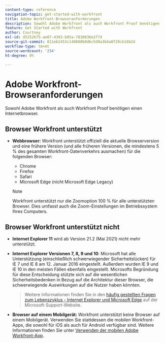 ```yaml
---
content-type: reference
navigation-topic: get-started-with-workfront
title: Adobe Workfront-Browseranforderungen
description: Sowohl Adobe Workfront als auch Workfront Proof benötigen einen Internetbrowser.
feature: Get Started with Workfront
author: Courtney
exl-id: d5252675-ae87-4393-b05a-7810036e2f7d
source-git-commit: 811eb1453c140808b0d6c5d9a3b4a0729cb16b2d
workflow-type: tm+mt
source-wordcount: '234'
ht-degree: 0%

---
```


# Adobe Workfront-Browseranforderungen

<!--Audited: 01/2024-->

Sowohl Adobe Workfront als auch Workfront Proof benötigen einen Internetbrowser.

## Browser Workfront unterstützt

* **Webbrowser:** Workfront unterstützt offiziell die aktuelle Browserversion und eine frühere Version (und alle früheren Versionen, die mindestens 5 % des gesamten Workfront-Datenverkehrs ausmachen) für die folgenden Browser:

   * Chrome
   * Firefox
   * Safari
   * Microsoft Edge (nicht Microsoft Edge Legacy)

  >[!NOTE]
  >
  >Workfront unterstützt nur die Zoomoption 100 % für alle unterstützten Browser. Dies umfasst auch die Zoom-Einstellungen im Betriebssystem Ihres Computers.

## Browser Workfront unterstützt nicht

* **Internet Explorer 11** wird ab Version 21.2 (Mai 2021) nicht mehr unterstützt.

* **Internet Explorer Versionen 7, 8, 9 und 10**: Microsoft hat alle Unterstützung (einschließlich schwerwiegender Sicherheitslücken) für IE 7 und IE 8 am 12. Januar 2016 eingestellt. Außerdem wurden IE 9 und IE 10 in den meisten Fällen ebenfalls eingestellt. Microsofts Begründung für diese Entscheidung stützte sich auf die wesentlichen Sicherheitsbedenken in Bezug auf die Architektur dieser Browser, die schwerwiegende Auswirkungen auf die Nutzer haben könnten.
  >Weitere Informationen finden Sie in den [häufig gestellten Fragen zum Lebenszyklus - Internet Explorer und Microsoft Edge](https://support.microsoft.com/en-us/help/17454/lifecycle-faq-internet-explorer) auf der Microsoft-Support-Website. <!--the title of this page changes; ensure accuracy-->

* **Browser auf einem Mobilgerät:** Workfront unterstützt keine Browser auf einem Mobilgerät. Verwenden Sie stattdessen die mobilen Workfront-Apps, die sowohl für iOS als auch für Android verfügbar sind. Weitere Informationen finden Sie unter [Verwenden der mobilen Adobe Workfront-App](../workfront-basics/mobile-apps/using-the-workfront-mobile-app/use-the-mobile-app.md).



